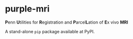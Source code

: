 # purple-mri
**P**enn **U**tilities for **R**egistration and **P**arcel**L**ation of **E**x vivo **MRI**

A stand-alone `pip` package available at PyPI.


